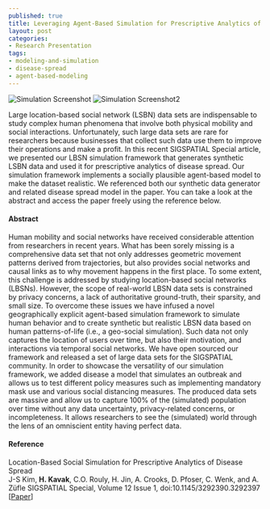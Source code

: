 ```yaml
--- 
published: true
title: Leveraging Agent-Based Simulation for Prescriptive Analytics of Disease Spread
layout: post
categories: 
- Research Presentation
tags:
- modeling-and-simulation
- disease-spread
- agent-based-modeling
---
```


<img src="{{ site.baseurl }}/images/posts/2020/20200604_sigspatial_newsletter.jpg" alt="Simulation Screenshot" />
<img src="{{ site.baseurl }}/images/posts/2020/20200604_sigspatial_newsletter2.png" alt="Simulation Screenshot2" />

Large location-based social network (LSBN) data sets are indispensable to study complex human phenomena that involve both physical mobility and social interactions. Unfortunately, such large data sets are rare for researchers because businesses that collect such data use them to improve their operations and make a profit. In this recent SIGSPATIAL Special article, we presented our LBSN simulation framework that generates synthetic LSBN data and used it for prescriptive analytics of disease spread. Our simulation framework implements a socially plausible agent-based model to make the dataset realistic. We referenced both our synthetic data generator and related disease spread model in the paper. You can take a look at the abstract and access the paper freely using the reference below.


#### Abstract

Human mobility and social networks have received considerable attention from researchers in recent years. What has been sorely missing is a comprehensive data set that not only addresses geometric movement patterns derived from trajectories, but also provides social networks and causal links as to why movement happens in the first place. To some extent, this challenge is addressed by studying location-based social networks (LBSNs). However, the scope of real-world LBSN data sets is constrained by privacy concerns, a lack of authoritative ground-truth, their sparsity, and small size. To overcome these issues we have infused a novel geographically explicit agent-based simulation framework to simulate human behavior and to create synthetic but realistic LBSN data based on human patterns-of-life (i.e., a geo-social simulation). Such data not only captures the location of users over time, but also their motivation, and interactions via temporal social networks. We have open sourced our framework and released a set of large data sets for the SIGSPATIAL community. In order to showcase the versatility of our simulation framework, we added disease a model that simulates an outbreak and allows us to test different policy measures such as implementing mandatory mask use and various social distancing measures. The produced data sets are massive and allow us to capture 100% of the (simulated) population over time without any data uncertainty, privacy-related concerns, or incompleteness. It allows researchers to see the (simulated) world through the lens of an omniscient entity having perfect data.


#### Reference

Location-Based Social Simulation for Prescriptive Analytics of Disease Spread  
    J-S Kim, <strong>H. Kavak</strong>, C.O. Rouly, H. Jin, A. Crooks, D. Pfoser, C. Wenk, and A. Züfle
    SIGSPATIAL Special, Volume 12 Issue 1, doi:10.1145/3292390.3292397  
    [<a title="RG Archive" href="https://www.researchgate.net/publication/341804755_Location-Based_Social_Simulation_for_Prescriptive_Analytics_of_Disease_Spread">Paper</a>]